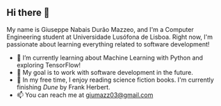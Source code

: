 ## Hi there 👋

My name is Giuseppe Nabais Durão Mazzeo, and I'm a Computer Engineering student at Universidade Lusófona de Lisboa. Right now, I'm passionate about learning everything related to software development!

- 🌱 I’m currently learning about Machine Learning with Python and exploring TensorFlow!
- 🎯 My goal is to work with software development in the future.
- 📖 In my free time, I enjoy reading science fiction books. I'm currently finishing *Dune* by Frank Herbert.
- 📫 You can reach me at giumazz03@gmail.com

